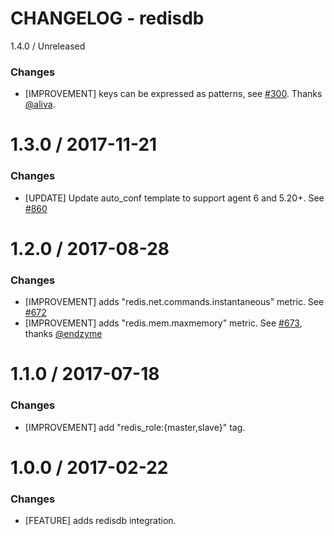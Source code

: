 # CHANGELOG - redisdb

1.4.0 / Unreleased

### Changes

* [IMPROVEMENT] keys can be expressed as patterns, see [#300][]. Thanks [@aliva][].

1.3.0 / 2017-11-21
==================
### Changes

* [UPDATE] Update auto_conf template to support agent 6 and 5.20+. See [#860][]

1.2.0 / 2017-08-28
==================

### Changes

* [IMPROVEMENT] adds "redis.net.commands.instantaneous" metric. See [#672][]
* [IMPROVEMENT] adds "redis.mem.maxmemory" metric. See [#673][], thanks [@endzyme][]

1.1.0 / 2017-07-18
==================

### Changes

* [IMPROVEMENT] add "redis_role:{master,slave}" tag.


1.0.0 / 2017-02-22
==================

### Changes

* [FEATURE] adds redisdb integration.

[#300]: https://github.com/DataDog/integrations-core/issues/300
[#672]: https://github.com/DataDog/integrations-core/issues/672
[#673]: https://github.com/DataDog/integrations-core/issues/673
[#860]: https://github.com/DataDog/integrations-core/issues/860
[@aliva]: https://github.com/aliva
[@endzyme]: https://github.com/endzyme

[#300]: https://github.com/DataDog/integrations-core/issues/300
[#672]: https://github.com/DataDog/integrations-core/issues/672
[#673]: https://github.com/DataDog/integrations-core/issues/673
[#860]: https://github.com/DataDog/integrations-core/issues/860
[@aliva]: https://github.com/aliva
[@endzyme]: https://github.com/endzyme
